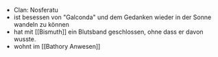 - Clan: Nosferatu
- ist besessen von "Galconda" und dem Gedanken wieder in der Sonne wandeln zu können
- hat mit [[Bismuth]] ein Blutsband geschlossen, ohne dass er davon wusste.
- wohnt im [[Bathory Anwesen]]